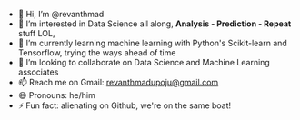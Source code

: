 - 👋 Hi, I’m @revanthmad
- 👀 I’m interested in Data Science all along, **Analysis - Prediction - Repeat** stuff LOL, 
- 🌱 I’m currently learning machine learning with Python's Scikit-learn and Tensorflow, trying the ways ahead of time
- 💞️ I’m looking to collaborate on Data Science and Machine Learning associates
- 📫 Reach me on Gmail: revanthmadupoju@gmail.com
- 😄 Pronouns: he/him
- ⚡ Fun fact: alienating on Github, we're on the same boat!

<!---
revanthmad/revanthmad is a ✨ special ✨ repository because its `README.md` (this file) appears on your GitHub profile.
You can click the Preview link to take a look at your changes.
--->
